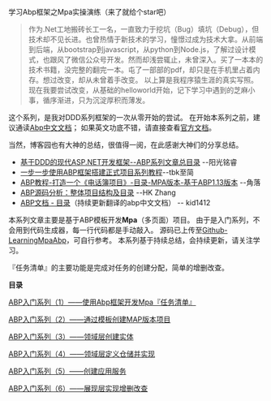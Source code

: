 学习Abp框架之Mpa实操演练（来了就给个star吧）
>作为.Net工地搬砖长工一名，一直致力于挖坑（Bug）填坑（Debug），但技术却不见长进。也曾热情于新技术的学习，憧憬过成为技术大拿。从前端到后端，从bootstrap到javascript，从python到Node.js，了解过设计模式，也跟风了微信公众号开发。然而却浅尝辄止，未曾深入。买了一本本的技术书籍，没完整的翻完一本。屯了一部部的pdf，却只是在手机里占着内存。想过改变，却从未曾着手改变。
以上算是我程序猿生涯的真实写照。
现在我要尝试改变，从基础的helloworld开始，记下学习中遇到的芝麻小事，循序渐进，只为沉淀厚积而薄发。

这个系列，是我对DDD系列框架的一次从零开始的尝试。
在开始本系列之前，建议通读[Abp中文文档](https://www.gitbook.com/book/darkcraft/abpdocument2chinese/details)；
如果英文功底不错，请直接查看[官方文档](http://www.aspnetboilerplate.com/Pages/Documents)。

当然，博客园也有大神的总结，很值得一阅，在此感谢大神们的分享总结。
* [基于DDD的现代ASP.NET开发框架--ABP系列文章总目录](http://www.cnblogs.com/mienreal/p/4528470.html) --阳光铭睿
* [一步一步使用ABP框架搭建正式项目系列教程](http://www.cnblogs.com/farb/p/ABPPracticeContent.html)--tbk至简
* [ABP教程-打造一个《电话簿项目》-目录-MPA版本-基于ABP1.13版本](http://www.cnblogs.com/wer-ltm/p/5776069.html) --角落
* [ABP源码分析：整体项目结构及目录](http://www.cnblogs.com/1zhk/p/5268054.html) --HK Zhang
* [ABP文档 - 目录](http://www.cnblogs.com/kid1412/p/5971838.html)（持续更新翻译的abp中文文档） -- kid1412

本系列文章主要是基于ABP模板开发**Mpa**（多页面）项目。
由于是入门系列，不会用到代码生成器，每一行代码都是手动敲入。
源码已上传至[Github-LearningMpaAbp](https://github.com/yanshengjie/LearningMpaAbp)，可自行参考。
本系列基于持续总结，会持续更新，请关注学习。
 
『任务清单』的主要功能是完成对任务的创建分配，简单的增删改查。

**目录**

[ABP入门系列（1）——使用Abp框架开发Mpa『任务清单』](http://www.jianshu.com/p/a6e9ace79345)

[ABP入门系列（2）——通过模板创建MAP版本项目](http://www.jianshu.com/p/a1b5334c5805)

 [ABP入门系列（3）——领域层创建实体](http://www.jianshu.com/p/fde465ae599d)

[ABP入门系列（4）——领域层定义仓储并实现](http://www.jianshu.com/p/6e90a94aeba4)

[ABP入门系列（5）——创建应用服务](http://www.jianshu.com/p/da69ca7b27c6)

[ABP入门系列（6）——展现层实现增删改查](http://www.jianshu.com/p/620c20fa511b)

